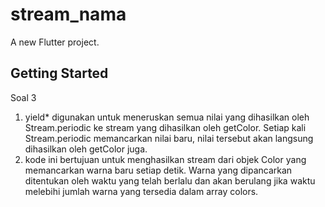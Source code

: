 # stream_nama

A new Flutter project.

## Getting Started

Soal 3

1. yield* digunakan untuk meneruskan semua nilai yang dihasilkan oleh Stream.periodic ke stream yang dihasilkan oleh getColor. Setiap kali Stream.periodic memancarkan nilai baru, nilai tersebut akan langsung dihasilkan oleh getColor juga.
2. kode ini bertujuan untuk menghasilkan stream dari objek Color yang memancarkan warna baru setiap detik. Warna yang dipancarkan ditentukan oleh waktu yang telah berlalu dan akan berulang jika waktu melebihi jumlah warna yang tersedia dalam array colors.